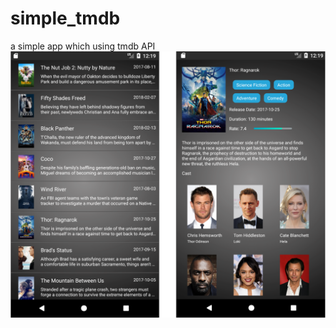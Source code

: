 # simple_tmdb
a simple app which using tmdb API
![Preview](https://github.com/evahsu1105/simple_tmdb/blob/master/preview1.png)
